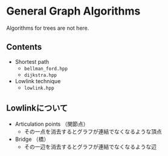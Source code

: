 # General Graph Algorithms

Algorithms for trees are not here.

## Contents

- Shortest path
  - `bellman_ford.hpp`
  - `dijkstra.hpp`
- Lowlink technique
  - `lowlink.hpp`

## Lowlinkについて

- Articulation points （関節点）
  - その一点を消去するとグラフが連結でなくなるような頂点
- Bridge （橋）
  - その一辺を消去するとグラフが連結でなくなるような辺